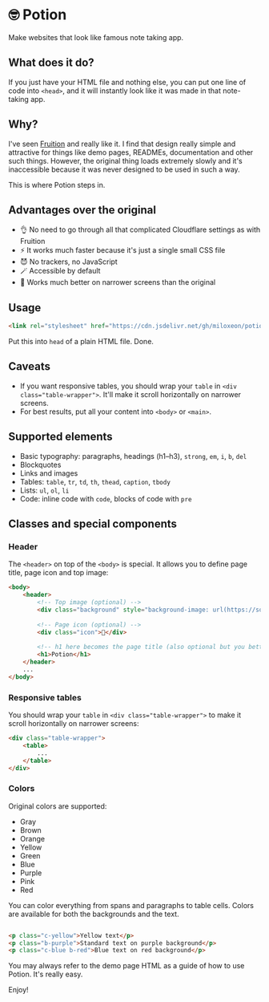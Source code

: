 # 🤓 Potion
Make websites that look like famous note taking app. 

## What does it do?

If you just have your HTML file and nothing else, you can put one line of code into `<head>`, and it will instantly look like it was made in that note-taking app.

## Why?

I've seen [Fruition](https://fruitionsite.com) and really like it. I find that design really simple and attractive for things like demo pages, READMEs, documentation and other such things. However, the original thing loads extremely slowly and it's inaccessible because it was never designed to be used in such a way.

This is where Potion steps in.

## Advantages over the original

- 👌 No need to go through all that complicated Cloudflare settings as with Fruition
- ⚡️ It works much faster because it's just a single small CSS file
- 😈 No trackers, no JavaScript 
- 🪄 Accessible by default
- 🌱 Works much better on narrower screens than the original

## Usage

```HTML
<link rel="stylesheet" href="https://cdn.jsdelivr.net/gh/miloxeon/potion/potion.min.css">
```

Put this into `head` of a plain HTML file. Done.

## Caveats

- If you want responsive tables, you should wrap your `table` in `<div class="table-wrapper">`. It'll make it scroll horizontally on narrower screens.
- For best results, put all your content into `<body>` or `<main>`.

## Supported elements

- Basic typography: paragraphs, headings (h1–h3), `strong`, `em`, `i`, `b`, `del`
- Blockquotes
- Links and images
- Tables: `table`, `tr`, `td`, `th`, `thead`, `caption`, `tbody`
- Lists: `ul`, `ol`, `li`
- Code: inline code with `code`, blocks of code with `pre`

## Classes and special components

### Header

The `<header>` on top of the `<body>` is special. It allows you to define page title, page icon and top image:

```HTML
<body>
    <header>
        <!-- Top image (optional) -->
        <div class="background" style="background-image: url(https://source.unsplash.com/1200x400)"></div>
      
        <!-- Page icon (optional) -->
        <div class="icon">🥳</div>
      
        <!-- h1 here becomes the page title (also optional but you better have it) -->
        <h1>Potion</h1>
    </header>
    ...
</body> 
```

### Responsive tables

You should wrap your `table` in `<div class="table-wrapper">` to make it scroll horizontally on narrower screens:

```HTML
<div class="table-wrapper">
    <table>
        ...
    </table>
</div>
```

### Colors

Original colors are supported:

- Gray
- Brown
- Orange
- Yellow
- Green
- Blue
- Purple
- Pink
- Red

You can color everything from spans and paragraphs to table cells. Colors are available for both the backgrounds and the text.

```HTML

<p class="c-yellow">Yellow text</p>
<p class="b-purple">Standard text on purple background</p>
<p class="c-blue b-red">Blue text on red background</p>

```

You may always refer to the demo page HTML as a guide of how to use Potion. It's really easy.

Enjoy!
